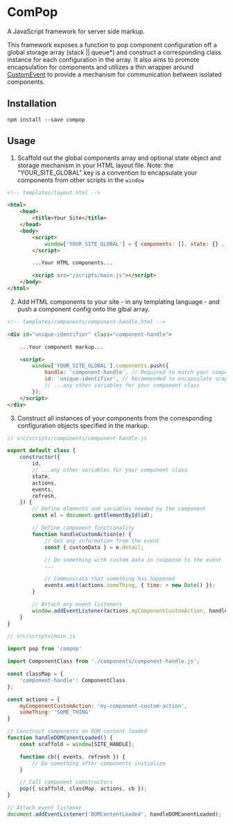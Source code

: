 # ComPop

A JavaScript framework for server side markup.

This framework exposes a function to pop component configuration off a global storage array (stack || queue\*) and construct a corresponding class instance for each configuration in the array. It also aims to promote encapsulation for components and utilizes a thin wrapper around [CustomEvent](https://developer.mozilla.org/en-US/docs/Web/API/CustomEvent/CustomEvent) to provide a mechanism for communication between isolated components.

## Installation

```
npm install --save compop
```

## Usage

1. Scaffold out the global components array and optional state object and storage mechanism in your HTML layout file.
Note: the "YOUR_SITE_GLOBAL" key is a convention to encapsulate your components from other scripts in the `window`

```html
<!-- templates/layout.html -->

<html>
    <head>
        <title>Your Site</title>
    </head>
    <body>
        <script>
            window['YOUR_SITE_GLOBAL'] = { components: [], state: {} , storage: 'queue' };
        </script>

        ...Your HTML components...

        <script src="/scripts/main.js"></script>
    </body>
</html>
```

2. Add HTML components to your site - in any templating language - and push a component config onto the glbal array.

```html
<!-- templates/components/component-handle.html -->

<div id="unique-identifier" class="component-handle">

    ...Your component markup...

    <script>
        window['YOUR_SITE_GLOBAL'].components.push({
            handle: 'component-handle', // Required to match your component class in the classMap
            id: 'unique-identifier', // Recommended to encapsulate scope for your component class
            // ...any other variables for your component class
        });
    </script>
</div>
```

3. Construct all instances of your components from the corresponding configuration objects specified in the markup.

```javascript
// src/scripts/components/component-handle.js

export default class {
    constructor({
        id,
        // ...any other variables for your component class
        state,
        actions,
        events,
        refresh,
    }) {
        // Define elements and variables needed by the component
        const el = document.getElementById(id);

        // Define component functionality
        function handleCustomAction(e) {
            // Get any information from the event
            const { customData } = e.detail;

            // Do something with custom data in response to the event
            ...

            // Communicate that something has happened
            events.emit(actions.someThing, { time: + new Date() });
        }

        // Attach any event listeners
        window.addEventListener(actions.myComponentCustomAction, handleCustomAction);
    }
}
```

```javascript
// src/scripts/main.js

import pop from 'compop'

import ComponentClass from './components/component-handle.js';

const classMap = {
    'component-handle': ComponentClass
};

const actions = {
    myComponentCustomAction: 'my-component-custom-action',
    someThing: 'SOME_THING'
}

// Construct components on DOM content loaded
function handleDOMConentLoaded() {
    const scaffold = window[SITE_HANDLE];

    function cb({ events, refresh }) {
        // Do something after components initialize
    }

    // Call component constructors
    pop({ scaffold, classMap, actions, cb });
}

// Attach event listener
document.addEventListener('DOMContentLoaded', handleDOMConentLoaded);
```
